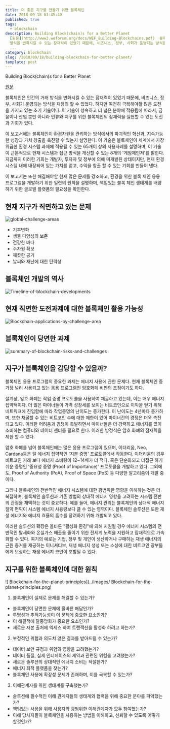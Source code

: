 ```yaml
---
title: 더 좋은 지구를 만들기 위한 블록체인
date: 2018-09-18 03:45:40
published: true
tags:
  - blockchain
description: Building Block(chain)s for a Better Planet
  [원문](http://www3.weforum.org/docs/WEF_Building-Blockchains.pdf)  블록체인은 인간의 거래
  방식을 변화시킬 수 있는 잠재력이 있었기 때문에, 비즈니스, 정부, 사회가 운영되는 방식을 재정의 할 수 있었다. 하지만 여전히 극복해야할
  ...
category: blockchain
slug: /2018/09/18/building-blockchain-for-better-planet/
template: post
---
```

Building Block(chain)s for a Better Planet

[원문](http://www3.weforum.org/docs/WEF_Building-Blockchains.pdf)

블록체인은 인간의 거래 방식을 변화시킬 수 있는 잠재력이 있었기 때문에, 비즈니스, 정부, 사회가 운영되는 방식을 재정의 할 수 있었다. 하지만 여전히 극복해야할 많은 도전을 가지고 있는 초기 기술이다. 이 기술이 성숙하고 더 넓은 분야에 적용됨에 따라서, 금융이나 산업 뿐만 아니라 인류와 지구를 위한 블록체인의 잠재력을 실현할 수 있는 도전과 기회가 있다.

이 보고서에는 블록체인이 환경자원을 관리하는 방식에서의 파괴적인 혁신과, 지속가능한 성장과 가치 창출을 촉진할 수 있는지 설명한다. 이 기술은 블록체인이 세계에서 가장 위급한 환경 시스템 과제에 적용될 수 있는 65개이 상의 사용사례를 설명하며, 이 기술이 근본적으로 현재 시스템과 접근 방식을 개선할 수 있는 8개의 '게임체인저'를 밝힌다. 지금까지 이러한 기회는 개발자, 투자자 및 정부에 의해 미개발된 상태이지만, 현재 환경 시스템 내에 내장되어 있는 가치를 얻고, 수익을 창출 할 수 있는 기회를 만들어 낸다. 

이 보고서는 또한 해결해야할 현재 많은 문제를 강조하고, 환경을 위한 블록 체인 응용 프로그램을 개발하기 위한 일련의 원칙을 설명하며,  책임있는 블록 체인 생태계를 배양하기 위한 글로벌 플랫폼의 필요성을 확인한다.


## 현재 지구가 직면하고 있는 문제

![global-challenge-areas](../images/global-challenge-areas.png)

- 기후변화
- 생물 다양성의 보존
- 건강한 바다
- 수자원 확보
- 깨끗한 공기
- 날씨와 재난에 대한 탄력성

## 블록체인 개발의 역사

![Timeline-of-blockchain-developments](../images/Timeline-of-blockchain-developments.png)

## 현재 직면한 도전과제에 대한 블록체인 활용 가능성

![Blockchain-applications-by-challenge-area](../images/Blockchain-applications-by-challenge-area.png)

## 블록체인이 당면한 과제

![summary-of-blockchain-risks-and-challenges](../images/summary-of-blockchain-risks-and-challenges.png)

## 지구가 블록체인을 감당할 수 있을까?

블록체인 응용 프로그램의 중요한 과제는 에너지 사용에 관한 문제다. 현재 블록체인 중 가장 널리 사용되고 있는 응용 프로그램인 암호화폐 비판의 초점이기도 하다. 

설계상, 암호 화폐는 작업 증명 프로토콜을 사용하여 채굴하고 있는데, 이는 매우 에너지 집약적이다.  더 많은 마이너들이 가격 성장세를 보이는 비트코인으로 이익을 얻기 위해 네트워크에 진입함에 따라 작업증명의 난이도는 증가한다. 이 난이도는 4년마다 증가하며, 또한 채굴할 수 있는 비트코인 수에 대한 제한이 있어 마이너간의 경쟁은 더욱 촉진되고 있다. 이러한 어려움과 경쟁이 촉발하면서 마이너들은 더 강력하고 에너지를 많이 소비하는 컴퓨터와 데이터 센터를 필요로 한다. 이러한 방정식은 암호 화폐의 잠재력을 제한 할 수 있다.

암호 화폐를 넘어 블록체인에는 많은 응용 프로그램이 있으며, 이더리움, Neo, Cardana등은 덜 에너지 집약적인 '지분 증명' 프로토콜에서 작동한다. 이더리움의 경우 비트코인 거래 보다 에너지 소비량이 12~14배가 더 적다. 혹은 단순화되고 더접근 하기 쉬운 증명인 '중요성 증명 (Proof of Importance)' 프로토콜을 개발하고 있다. 그외에도, Proof of Authority (PoA), Proof of Space (PoS) 등 다양한 알고리즘이 개발 중이다.

그러나 블록체인의 전반적인 에너지 시스템에 대한 광범위한 영향을 이해하는 것은 더 복잡하며, 블록체인 솔루션과 기존 방법의 상대적 에너지 영향을 고려하는 시스템 전반의 관점을 채택하는 것이 중요하다. 예를 들어, 에너지 관리는 블록체인의 상대적 에너지 절약 편익이 시스템 에너지 사용량보다 클 수 있는 영역이다. 블록체인 솔루션은 또한 재생 에너지와 에너지 효율의 흡수를 장려하기 위해 개발되고 있다.

이러한 솔루션의 확장은 올바른 "활성화 환경"에 의해 지원될 경우 에너지 시스템의 전반적인 탈세화와 온실가스 배출을 줄이기 위한 전세계 노력을 지원하고 잠재적으로 가속화할 수 있다. 여기의 예로는 기업, 정부 및 개인이 생산하거나 구매하는 재생 에너지의 근원 증거를 제공하는 이니셔티브, 재생 에너지 생성 또는 소싱에 대한 비트코인 광부들에게 보상하는 재생 에너지 코인이 포함될 수 있다.

## 지구를 위한 블록체인에 대한 원칙

![ Blockchain-for-the-planet-principles](../images/ Blockchain-for-the-planet-principles.png)

1. 블록체인이 실제로 문제를 해결할 수 있는가?
- 블록체인이 당면한 문제에 올바른 해답인가?
- 투명성과 추적가능성이 이 문제에 중요한 요소인가?
- 이 해결책에 탈중앙화가 중요한 요소인가?
- 새로운 자본 출처에 엑세스 하여 트랜잭션을 활성화 하려고 하는가?
2. 부정적인 위험과 의도치 않은 결과를 받아드릴 수 있는가?
- 데이터 보안 규정과 위험의 영향을 고려했는가?
- 데이터 품질, 실제 인터페이스의 제약과 관련된 위험을 고려했는가?
- 새로운 솔루션의 상대적인 에너지 소비는 적절한가?
- 에너지 최적 플랫폼을 찾는가?
- 블록체인 사용에 확장성 문제가 존재하며, 이를 극복할 수 있는가?
3. 이해관계자를 위한 생태계를 구축했는가?
- 솔루션에 필수적인 이해 관계자들의 생태계와 협력을 위해 중요한 분야를 파악했는가?
- 책임있는 사용을 위해 사용자와 광범위한 이해관계자가 모두 참여했는가?
- 이해 당사자들이 블록체인을 사용하는 방법을 이해하고, 신뢰할 수 있도록 어떻게 할것인가?
